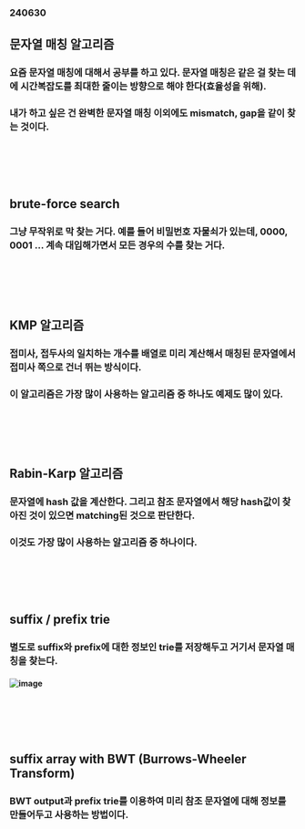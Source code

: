 ### 240630
## 문자열 매칭 알고리즘
### 요즘 문자열 매칭에 대해서 공부를 하고 있다. 문자열 매칭은 같은 걸 찾는 데에 시간복잡도를 최대한 줄이는 방향으로 해야 한다(효율성을 위해).
### 내가 하고 싶은 건 완벽한 문자열 매칭 이외에도 mismatch, gap을 같이 찾는 것이다. 
### <br/><br/><br/>

## brute-force search
### 그냥 무작위로 막 찾는 거다. 예를 들어 비밀번호 자물쇠가 있는데, 0000, 0001 ... 계속 대입해가면서 모든 경우의 수를 찾는 거다.
### <br/><br/><br/>

## KMP 알고리즘
### 접미사, 접두사의 일치하는 개수를 배열로 미리 계산해서 매칭된 문자열에서 접미사 쪽으로 건너 뛰는 방식이다.
### 이 알고리즘은 가장 많이 사용하는 알고리즘 중 하나도 예제도 많이 있다.
### <br/><br/><br/>

## Rabin-Karp 알고리즘
### 문자열에 hash 값을 계산한다. 그리고 참조 문자열에서 해당 hash값이 찾아진 것이 있으면 matching된 것으로 판단한다.
### 이것도 가장 많이 사용하는 알고리즘 중 하나이다.
### <br/><br/><br/>

## suffix / prefix trie
### 별도로 suffix와 prefix에 대한 정보인 trie를 저장해두고 거기서 문자열 매칭을 찾는다.
#### ![image](https://github.com/Shin-jongwhan/string_matchong_algorithm/assets/62974484/9e453a29-a467-455a-b757-6cf195bdeaaf)
### <br/><br/><br/>

## suffix array with BWT (Burrows-Wheeler Transform)
### BWT output과 prefix trie를 이용하여 미리 참조 문자열에 대해 정보를 만들어두고 사용하는 방법이다.
